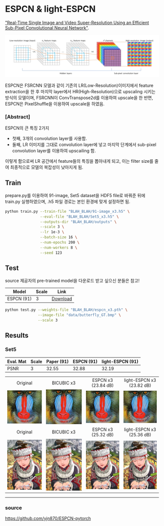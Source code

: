 # ESPCN & light-ESPCN

["Real-Time Single Image and Video Super-Resolution Using an Efficient Sub-Pixel Convolutional Neural Network"](https://arxiv.org/abs/1609.05158).

<center><img src="./thumbnails/fig1.png"></center>

ESPCN은 FSRCNN 모델과 같이 기존의 LR(Low-Resolution)이미지에서 feature extraction을 한 후 마지막 layer에서 HR(High-Resolution)으로 upscaling 시키는 방식의 모델이며, FSRCNN이 ConvTranspose2d를 이용하여 upscale을 한 반면, ESPCN은 PixelShuffle을 이용하여 upscale을 하였음.

### [Abstract]
ESPCN의 큰 특징 2가지
- 첫째, 3개의 convolution layer를 사용함. 
- 둘째, LR 이미지를 그대로 convolution layer에 넣고 마지막 단계에서 sub-pixel convolution layer를 이용하여 upscailing 함. 

이렇게 함으로써 LR 공간에서 feature들의 특징을 뽑아내게 되고, 이는 filter size를 줄여 최종적으로 모델의 복잡성이 낮아지게 됨.

## Train

prepare.py를 이용하여 91-image, Set5 dataset을 HDF5 file로 바꿔준 뒤에 train.py 실행하였으며,
.h5 파일 경로는 본인 환경에 맞게 설정하면 됨.


```bash
python train.py --train-file "BLAH_BLAH/91-image_x3.h5" \
                --eval-file "BLAH_BLAH/Set5_x3.h5" \
                --outputs-dir "BLAH_BLAH/outputs" \
                --scale 3 \
                --lr 1e-3 \
                --batch-size 16 \
                --num-epochs 200 \
                --num-workers 8 \
                --seed 123                
```

## Test

source 제공자의 pre-trained model을 다운로드 받고 싶으신 분들은 참고!

| Model | Scale | Link |
|-------|-------|------|
| ESPCN (91) | 3 | [Download](https://www.dropbox.com/s/2fl5jz5nw9oiw1f/espcn_x3.pth?dl=0) |



```bash
python test.py --weights-file "BLAH_BLAH/espcn_x3.pth" \
               --image-file "data/butterfly_GT.bmp" \
               --scale 3
```

## Results

### Set5

| Eval. Mat | Scale | Paper (91) | ESPCN (91) | light-ESPCN (91) |
|-----------|-------|-------|-----------------|-----------------|
| PSNR | 3 | 32.55 | 32.88 | 32.19 |

<table>
    <tr>
        <td><center>Original</center></td>
        <td><center>BICUBIC x3</center></td>
        <td><center>ESPCN x3 (23.84 dB)</center></td>
        <td><center>light-ESPCN x3 (23.82 dB)</center></td>
    </tr>
    <tr>
    	<td>
    		<center><img src="./data/baboon.bmp""></center>
    	</td>
    	<td>
    		<center><img src="./data/baboon_bicubic_x3.bmp"></center>
    	</td>
    	<td>
    		<center><img src="./data/baboon_espcn_x3.bmp"></center>
    	</td>
      <td>
    		<center><img src="./data/baboon_light_espcn_x3.bmp"></center>
    	</td>
    </tr>
    <tr>
        <td><center>Original</center></td>
        <td><center>BICUBIC x3</center></td>
        <td><center>ESPCN x3 (25.32 dB)</center></td>
        <td><center>light-ESPCN x3 (25.36 dB)</center></td>  
    </tr>
    <tr>
    	<td>
    		<center><img src="./data/comic.bmp""></center>
    	</td>
    	<td>
    		<center><img src="./data/comic_bicubic_x3.bmp"></center>
    	</td>
    	<td>
    		<center><img src="./data/comic_espcn_x3.bmp"></center>
    	</td>
      <td>
    		<center><img src="./data/comic_light_espcn_x3.bmp"></center>
    	</td>
    </tr>  
</table>

--------
### source
https://github.com/yjn870/ESPCN-pytorch
